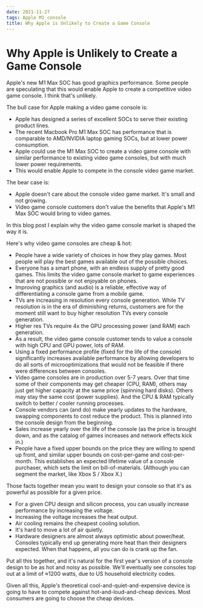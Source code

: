 ```yaml
---
date: 2021-11-27
tags: Apple M1 console
title: Why Apple is Unlikely to Create a Game Console
---
```


# Why Apple is Unlikely to Create a Game Console

Apple's new M1 Max SOC has good graphics performance. Some people are speculating that this would enable Apple to create a competitive video game console. I think that's unlikely.

The bull case for Apple making a video game console is:

+ Apple has designed a series of excellent SOCs to serve their existing product lines.
+ The recent Macbook Pro M1 Max SOC has performance that is comparable to AMD/NVIDIA laptop gaming SOCs, but at lower power consumption.
+ Apple could use the M1 Max SOC to create a video game console with similar performance to existing video game consoles, but with much lower power requirements.
+ This would enable Apple to compete in the console video game market.

The bear case is:

- Apple doesn't care about the console video game market. It's small and not growing.
- Video game console customers don't value the benefits that Apple's M1 Max SOC would bring to video games.

In this blog post I explain why the video game console market is shaped the way it is.

<!--more-->

Here's why video game consoles are cheap & hot:

+ People have a wide variety of choices in how they play games. Most people will play the best games available out of the possible choices.
+ Everyone has a smart phone, with an endless supply of pretty good games. This limits the video game console market to game experiences that are not possible or not enjoyable on phones.
+ Improving graphics (and audio) is a reliable, effective way of differentiating a console game from a mobile game.
+ TVs are increasing in resolution every console generation. While TV resolution is in the era of diminishing returns, customers are for the moment still want to buy higher resolution TVs every console generation.
+ Higher res TVs require 4x the GPU processing power (and RAM) each generation.
+ As a result, the video game console customer tends to value a console with high CPU and GPU power, lots of RAM.
+ Using a fixed performance profile (fixed for the life of the console) significantly increases available performance by allowing developers to do all sorts of microoptimizations that would not be feasible if there were differences between consoles.
+ Video game consoles are in production over 5-7 years. Over that time some of their components may get cheaper (CPU, RAM), others may just get higher capacity at the same price (spinning hard disks). Others may stay the same cost (power supplies). And the CPU & RAM typically switch to better / cooler running processes.
+ Console vendors can (and do) make yearly updates to the hardware, swapping components to cost reduce the product. This is planned into the console design from the beginning.
+ Sales increase yearly over the life of the console (as the price is brought down, and as the catalog of games increases and network effects kick in.)
+ People have a fixed upper bounds on the price they are willing to spend up front, and similar upper bounds on cost-per-game and cost-per-month. This establishes an expected lifetime value of a console purchaser, which sets the limit on bill-of-materials. (Although you can segment the market, like Xbox S / Xbox X.)

Those facts together mean you want to design your console so that it's as powerful as possible for a given price.

+ For a given CPU design and silicon process, you can usually increase performance by increasing the voltage.
+ Increasing the voltage increases the heat output.
+ Air cooling remains the cheapest cooling solution.
+ It's hard to move a lot of air quietly.
+ Hardware designers are almost always optimistic about power/heat. Consoles typically end up generating more heat than their designers expected. When that happens, all you can do is crank up the fan.
 
Put all this together, and it's natural for the first year's version of a console design to be as hot and noisy as possible. We'll eventually see consoles top out at a limit of ≈1200 watts, due to US household electricity codes.

Given all this, Apple's theoretical cool-and-quiet-and-expensive device is going to have to compete against hot-and-loud-and-cheap devices. Most consumers are going to choose the cheap devices.